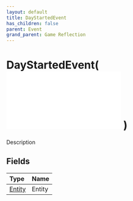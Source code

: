 ```yaml
---
layout: default
title: DayStartedEvent
has_children: false
parent: Event
grand_parent: Game Reflection
---
```

# DayStartedEvent( ![ EntityEventBase ](/game-reflection/events/entity_event_base.md) )
Description 

## Fields
| Type | Name |
|:-------------|:--------------|
| [Entity](/game-reflection/classes/entity.md) | Entity |
